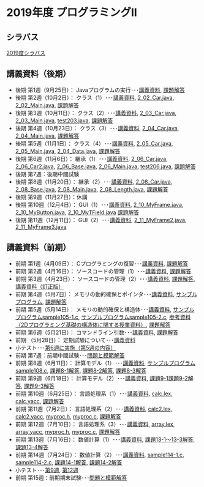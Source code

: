 # 2019年度 プログラミングII

## シラバス
[2019度シラバス](https://github.com/nit-ibaraki-prog3i/lecture/blob/master/src/SyllabusPDF.pdf)

## 講義資料（後期）
* 後期 第1週（9月25日）： Javaプログラムの実行･･･[講義資料](https://github.com/nit-ibaraki-prog3i/lecture/raw/master/src/p2-2-01.pdf), [課題解答](https://github.com/nit-ibaraki-prog3i/lecture/raw/master/src/p2-2-01-ans.pdf)
* 後期 第2週（10月2日）： クラス（1）･･･[講義資料](https://github.com/nit-ibaraki-prog3i/lecture/raw/master/src/p2-2-02.pdf), [2_02_Car.java](https://github.com/nit-ibaraki-prog3i/lecture/raw/master/src/week202/2_02_Car.java), [2_02_Main.java](https://github.com/nit-ibaraki-prog3i/lecture/raw/master/src/week202/2_02_Main.java), [課題解答](https://github.com/nit-ibaraki-prog3i/lecture/raw/master/src/p2-2-02-ans.pdf)
* 後期 第3週（10月11日）： クラス（2）･･･[講義資料](https://github.com/nit-ibaraki-prog3i/lecture/raw/master/src/p2-2-03.pdf), [2_03_Car.java](https://github.com/nit-ibaraki-prog3i/lecture/raw/master/src/week203/2_03_Car.java), [2_03_Main.java](https://github.com/nit-ibaraki-prog3i/lecture/raw/master/src/week203/2_03_Main.java), [test203.java](https://github.com/nit-ibaraki-prog3i/lecture/raw/master/src/week203/test203.java), [課題解答](https://github.com/nit-ibaraki-prog3i/lecture/raw/master/src/p2-2-03-ans.pdf)
* 後期 第4週（10月23日）： クラス（3）･･･[講義資料](https://github.com/nit-ibaraki-prog3i/lecture/raw/master/src/p2-2-04.pdf), [2_04_Car.java](https://github.com/nit-ibaraki-prog3i/lecture/raw/master/src/week204/2_04_Car.java), [2_04_Main.java](https://github.com/nit-ibaraki-prog3i/lecture/raw/master/src/week204/2_04_Main.java), [課題解答](https://github.com/nit-ibaraki-prog3i/lecture/raw/master/src/p2-2-04-ans.pdf)
* 後期 第5週（11月1日）： クラス（4）･･･[講義資料](https://github.com/nit-ibaraki-prog3i/lecture/raw/master/src/p2-2-05.pdf), [2_05_Car.java](https://github.com/nit-ibaraki-prog3i/lecture/raw/master/src/week205/2_05_Car.java), [2_05_Main.java](https://github.com/nit-ibaraki-prog3i/lecture/raw/master/src/week205/2_05_Main.java), [2_04_Data.java](https://github.com/nit-ibaraki-prog3i/lecture/raw/master/src/week205/2_04_Data.java), [課題解答](https://github.com/nit-ibaraki-prog3i/lecture/raw/master/src/p2-2-05-ans.pdf)
* 後期 第6週（11月6日）： 継承（1）･･･[講義資料](https://github.com/nit-ibaraki-prog3i/lecture/raw/master/src/p2-2-06.pdf), [2_06_Car.java](https://github.com/nit-ibaraki-prog3i/lecture/raw/master/src/week206/2_06_Car.java), [2_06_Car2.java](https://github.com/nit-ibaraki-prog3i/lecture/raw/master/src/week206/2_06_Car2.java), [2_06_Base.java](https://github.com/nit-ibaraki-prog3i/lecture/raw/master/src/week206/2_06_Base.java), [2_06_Main.java](https://github.com/nit-ibaraki-prog3i/lecture/raw/master/src/week206/2_06_Main.java), [test206.java](https://github.com/nit-ibaraki-prog3i/lecture/raw/master/src/week206/test206.java), [課題解答](https://github.com/nit-ibaraki-prog3i/lecture/raw/master/src/p2-2-06-ans.pdf)
* 後期 第7週：後期中間試験
* 後期 第8週（11月20日）： 継承（2）･･･[講義資料](https://github.com/nit-ibaraki-prog3i/lecture/raw/master/src/p2-2-08.pdf), [2_08_Car.java](https://github.com/nit-ibaraki-prog3i/lecture/raw/master/src/week208/2_08_Car.java), [2_08_Base.java](https://github.com/nit-ibaraki-prog3i/lecture/raw/master/src/week208/2_08_Base.java), [2_08_Main.java](https://github.com/nit-ibaraki-prog3i/lecture/raw/master/src/week208/2_08_Main.java), [2_08_Length.java](https://github.com/nit-ibaraki-prog3i/lecture/raw/master/src/week208/2_08_Length.java), [課題解答](https://github.com/nit-ibaraki-prog3i/lecture/raw/master/src/p2-2-08-ans.pdf)
* 後期 第9週（11月27日）：休講
* 後期 第10週（12月4日）： GUI（1）･･･[講義資料](https://github.com/nit-ibaraki-prog3i/lecture/raw/master/src/p2-2-10.pdf), [2_10_MyFrame.java](https://github.com/nit-ibaraki-prog3i/lecture/raw/master/src/week210/2_10_MyFrame.java), [2_10_MyButton.java](https://github.com/nit-ibaraki-prog3i/lecture/raw/master/src/week210/2_10_MyButton.java), [2_10_MyTField.java](https://github.com/nit-ibaraki-prog3i/lecture/raw/master/src/week210/2_10_MyTField.java) [課題解答](https://github.com/nit-ibaraki-prog3i/lecture/raw/master/src/p2-2-10-ans.pdf)
* 後期 第11週（12月11日）： GUI（2）･･･[講義資料](https://github.com/nit-ibaraki-prog3i/lecture/raw/master/src/p2-2-11.pdf), [2_11_MyFrame2.java](https://github.com/nit-ibaraki-prog3i/lecture/raw/master/src/week211/2_11_MyFrame2.java), [2_11_MyFrame3.java](https://github.com/nit-ibaraki-prog3i/lecture/raw/master/src/week211/2_11_MyFrame3.java)

## 講義資料（前期）
* 前期 第1週（4月09日）： Cプログラミングの復習･･･[講義資料](https://github.com/nit-ibaraki-prog3i/lecture/raw/master/src/p2-1-01.pdf), [課題解答](https://github.com/nit-ibaraki-prog3i/lecture/raw/master/src/p2-1-01-ans.pdf)
* 前期 第2週（4月16日）： ソースコードの管理（1）･･･[講義資料](https://github.com/nit-ibaraki-prog3i/lecture/raw/master/src/p2-1-02.pdf), [課題解答](https://github.com/nit-ibaraki-prog3i/lecture/raw/master/src/p2-1-02-ans.pdf)
* 前期 第3週（4月23日）： ソースコードの管理（2）･･･[講義資料](https://github.com/nit-ibaraki-prog3i/lecture/raw/master/src/p2-1-03.pdf), [課題解答](https://github.com/nit-ibaraki-prog3i/lecture/raw/master/src/p2-1-03-ans.pdf), 
[講義資料（訂正版）](https://github.com/nit-ibaraki-prog3i/lecture/raw/master/src/p2-1-03-訂正版.pdf)
* 前期 第4週（5月7日）： メモリの動的確保とポインタ･･･[講義資料](https://github.com/nit-ibaraki-prog3i/lecture/raw/master/src/p2-1-04.pdf), [サンプルプログラム](https://github.com/nit-ibaraki-prog3i/lecture/raw/master/src/sample104.c), [課題解答](https://github.com/nit-ibaraki-prog3i/lecture/raw/master/src/p2-1-04-ans.pdf)
* 前期 第5週（5月14日）： メモリの動的確保と構造体･･･[講義資料](https://github.com/nit-ibaraki-prog3i/lecture/raw/master/src/p2-1-05.pdf), [サンプルプログラムsample105-1.c](https://github.com/nit-ibaraki-prog3i/lecture/raw/master/src/sample105-1.c), [サンプルプログラムsample105-2.c](https://github.com/nit-ibaraki-prog3i/lecture/raw/master/src/sample105-2.c), [参考資料（2Dプログラミング基礎の構造体に関する授業資料）](https://github.com/nit-ibaraki-prog3i/lecture/raw/master/src/kiso2-10.pdf), [課題解答](https://github.com/nit-ibaraki-prog3i/lecture/raw/master/src/p2-1-05-ans.pdf)
* 前期 第6週（5月21日）： コマンドライン引数･･･[講義資料](https://github.com/nit-ibaraki-prog3i/lecture/raw/master/src/p2-1-06.pdf), [課題解答](https://github.com/nit-ibaraki-prog3i/lecture/raw/master/src/p2-1-06-ans.pdf)
* 前期 （5月28日）： 定期試験について･･･[講義資料](https://github.com/nit-ibaraki-prog3i/lecture/raw/master/src/p2-1-06+.pdf)
* 小テスト･･･[第6週に実施（第5週の内容）](https://github.com/nit-ibaraki-prog3i/lecture/raw/master/src/p2-1-06-test.pdf)
* 前期 第7週：前期中間試験･･･[問題と模範解答](https://github.com/nit-ibaraki-prog3i/lecture/raw/master/src/2019-p2-1-mid.pdf)
* 前期 第8週（6月11日）： 計算モデル（1）･･･[講義資料](https://github.com/nit-ibaraki-prog3i/lecture/raw/master/src/p2-1-08.pdf), [サンプルプログラムsample108.c](https://github.com/nit-ibaraki-prog3i/lecture/raw/master/src/week108/sample108.c), [課題8-1解答](https://github.com/nit-ibaraki-prog3i/lecture/raw/master/src/week108/ans108-1.c), [課題8-2解答](https://github.com/nit-ibaraki-prog3i/lecture/raw/master/src/week108/ans108-2.c), [課題8-3解答](https://github.com/nit-ibaraki-prog3i/lecture/raw/master/src/week108/ans108-3.c)
* 前期 第9週（6月18日）： 計算モデル（2）･･･[講義資料](https://github.com/nit-ibaraki-prog3i/lecture/raw/master/src/p2-1-09.pdf), [課題9-1課題9-2解答](https://github.com/nit-ibaraki-prog3i/lecture/raw/master/src/week109/ans109-1.c), [課題9-3解答](https://github.com/nit-ibaraki-prog3i/lecture/raw/master/src/week109/ans109-2.c)
* 前期 第10週（6月25日）： 言語処理系（1）･･･[講義資料](https://github.com/nit-ibaraki-prog3i/lecture/raw/master/src/p2-1-10.pdf), [calc.lex](https://github.com/nit-ibaraki-prog3i/lecture/raw/master/src/week110/calc.lex), [calc.yacc](https://github.com/nit-ibaraki-prog3i/lecture/raw/master/src/week110/calc.yacc), [課題解答](https://github.com/nit-ibaraki-prog3i/lecture/raw/master/src/week110/ans110.txt)
* 前期 第11週（7月2日）： 言語処理系（2）･･･[講義資料](https://github.com/nit-ibaraki-prog3i/lecture/raw/master/src/p2-1-11.pdf), [calc2.lex](https://github.com/nit-ibaraki-prog3i/lecture/raw/master/src/week111/calc2.lex), [calc2.yacc](https://github.com/nit-ibaraki-prog3i/lecture/raw/master/src/week111/calc2.yacc), [myproc.h](https://github.com/nit-ibaraki-prog3i/lecture/raw/master/src/week111/myproc.h), [myproc.c](https://github.com/nit-ibaraki-prog3i/lecture/raw/master/src/week111/myproc.c), [課題解答](https://github.com/nit-ibaraki-prog3i/lecture/raw/master/src/week111/ans111.txt)
* 前期 第12週（7月10日）： 言語処理系（3）･･･[講義資料](https://github.com/nit-ibaraki-prog3i/lecture/raw/master/src/p2-1-12.pdf), [array.lex](https://github.com/nit-ibaraki-prog3i/lecture/raw/master/src/week112/array.lex), [array.yacc](https://github.com/nit-ibaraki-prog3i/lecture/raw/master/src/week112/array.yacc), [myproc.h](https://github.com/nit-ibaraki-prog3i/lecture/raw/master/src/week112/myproc.h), [myproc.c](https://github.com/nit-ibaraki-prog3i/lecture/raw/master/src/week112/myproc.c), [課題解答](https://github.com/nit-ibaraki-prog3i/lecture/raw/master/src/week112/ans112.txt)
* 前期 第13週（7月16日）： 数値計算（1）･･･[講義資料](https://github.com/nit-ibaraki-prog3i/lecture/raw/master/src/p2-1-13.pdf), [課題13-1〜13-3解答](https://github.com/nit-ibaraki-prog3i/lecture/raw/master/src/week113/ans113-1.c), [課題13-4解答](https://github.com/nit-ibaraki-prog3i/lecture/raw/master/src/week113/ans113-2.txt)
* 前期 第14週（7月24日）： 数値計算（2）･･･[講義資料](https://github.com/nit-ibaraki-prog3i/lecture/raw/master/src/p2-1-14.pdf), [sample114-1.c](https://github.com/nit-ibaraki-prog3i/lecture/raw/master/src/week114/sample114-1.c), [sample114-2.c](https://github.com/nit-ibaraki-prog3i/lecture/raw/master/src/week114/sample114-2.c), [課題14-1解答](https://github.com/nit-ibaraki-prog3i/lecture/raw/master/src/week114/ans114-1.c), [課題14-2解答](https://github.com/nit-ibaraki-prog3i/lecture/raw/master/src/week114/ans114-2.c)
* 小テスト･･･[第9週](https://github.com/nit-ibaraki-prog3i/lecture/raw/master/src/p2-1-09-test.pdf), [第12週](https://github.com/nit-ibaraki-prog3i/lecture/raw/master/src/p2-1-12-test.pdf)
* 前期 第15週：前期期末試験･･･[問題と模範解答](https://github.com/nit-ibaraki-prog3i/lecture/raw/master/src/2019-p2-1-term.pdf)
